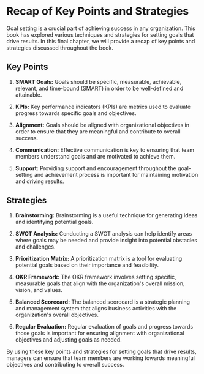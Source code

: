 # Recap of Key Points and Strategies

Goal setting is a crucial part of achieving success in any organization. This book has explored various techniques and strategies for setting goals that drive results. In this final chapter, we will provide a recap of key points and strategies discussed throughout the book.

Key Points
----------

1. **SMART Goals:** Goals should be specific, measurable, achievable, relevant, and time-bound (SMART) in order to be well-defined and attainable.

2. **KPIs:** Key performance indicators (KPIs) are metrics used to evaluate progress towards specific goals and objectives.

3. **Alignment:** Goals should be aligned with organizational objectives in order to ensure that they are meaningful and contribute to overall success.

4. **Communication:** Effective communication is key to ensuring that team members understand goals and are motivated to achieve them.

5. **Support:** Providing support and encouragement throughout the goal-setting and achievement process is important for maintaining motivation and driving results.

Strategies
----------

1. **Brainstorming:** Brainstorming is a useful technique for generating ideas and identifying potential goals.

2. **SWOT Analysis:** Conducting a SWOT analysis can help identify areas where goals may be needed and provide insight into potential obstacles and challenges.

3. **Prioritization Matrix:** A prioritization matrix is a tool for evaluating potential goals based on their importance and feasibility.

4. **OKR Framework:** The OKR framework involves setting specific, measurable goals that align with the organization's overall mission, vision, and values.

5. **Balanced Scorecard:** The balanced scorecard is a strategic planning and management system that aligns business activities with the organization's overall objectives.

6. **Regular Evaluation:** Regular evaluation of goals and progress towards those goals is important for ensuring alignment with organizational objectives and adjusting goals as needed.

By using these key points and strategies for setting goals that drive results, managers can ensure that team members are working towards meaningful objectives and contributing to overall success.
